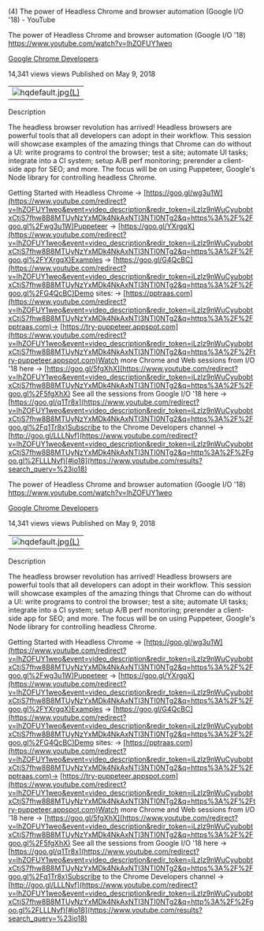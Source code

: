 (4) The power of Headless Chrome and browser automation (Google I/O '18) - YouTube

The power of Headless Chrome and browser automation (Google I/O '18)
https://www.youtube.com/watch?v=lhZOFUY1weo

[Google Chrome Developers](https://www.youtube.com/channel/UCnUYZLuoy1rq1aVMwx4aTzw)

14,341 views views
Published on May 9, 2018

|     |
| --- |
| ![hqdefault.jpg](../_resources/d4156606358797329157cfeadc7900b4.jpg)[(L)](https://www.youtube.com/watch?v=lhZOFUY1weo) |

Description

The headless browser revolution has arrived! Headless browsers are powerful tools that all developers can adopt in their workflow. This session will showcase examples of the amazing things that Chrome can do without a UI: write programs to control the browser; test a site; automate UI tasks; integrate into a CI system; setup A/B perf monitoring; prerender a client-side app for SEO; and more. The focus will be on using Puppeteer, Google's Node library for controlling headless Chrome.

Getting Started with Headless Chrome → [https://goo.gl/wg3u1W](https://www.youtube.com/redirect?v=lhZOFUY1weo&event=video_description&redir_token=iLzlz9nWuCyubobtxCtjS7fhw8B8MTUyNzYxMDk4NkAxNTI3NTI0NTg2&q=https%3A%2F%2Fgoo.gl%2Fwg3u1W)Puppeteer → [https://goo.gl/YXrgqX](https://www.youtube.com/redirect?v=lhZOFUY1weo&event=video_description&redir_token=iLzlz9nWuCyubobtxCtjS7fhw8B8MTUyNzYxMDk4NkAxNTI3NTI0NTg2&q=https%3A%2F%2Fgoo.gl%2FYXrgqX)Examples → [https://goo.gl/G4QcBC](https://www.youtube.com/redirect?v=lhZOFUY1weo&event=video_description&redir_token=iLzlz9nWuCyubobtxCtjS7fhw8B8MTUyNzYxMDk4NkAxNTI3NTI0NTg2&q=https%3A%2F%2Fgoo.gl%2FG4QcBC)Demo sites: → [https://pptraas.com](https://www.youtube.com/redirect?v=lhZOFUY1weo&event=video_description&redir_token=iLzlz9nWuCyubobtxCtjS7fhw8B8MTUyNzYxMDk4NkAxNTI3NTI0NTg2&q=https%3A%2F%2Fpptraas.com)→ [https://try-puppeteer.appspot.com](https://www.youtube.com/redirect?v=lhZOFUY1weo&event=video_description&redir_token=iLzlz9nWuCyubobtxCtjS7fhw8B8MTUyNzYxMDk4NkAxNTI3NTI0NTg2&q=https%3A%2F%2Ftry-puppeteer.appspot.com)Watch more Chrome and Web sessions from I/O '18 here → [https://goo.gl/5fgXhX](https://www.youtube.com/redirect?v=lhZOFUY1weo&event=video_description&redir_token=iLzlz9nWuCyubobtxCtjS7fhw8B8MTUyNzYxMDk4NkAxNTI3NTI0NTg2&q=https%3A%2F%2Fgoo.gl%2F5fgXhX) See all the sessions from Google I/O '18 here → [https://goo.gl/q1Tr8x](https://www.youtube.com/redirect?v=lhZOFUY1weo&event=video_description&redir_token=iLzlz9nWuCyubobtxCtjS7fhw8B8MTUyNzYxMDk4NkAxNTI3NTI0NTg2&q=https%3A%2F%2Fgoo.gl%2Fq1Tr8x)Subscribe to the Chrome Developers channel → [http://goo.gl/LLLNvf](https://www.youtube.com/redirect?v=lhZOFUY1weo&event=video_description&redir_token=iLzlz9nWuCyubobtxCtjS7fhw8B8MTUyNzYxMDk4NkAxNTI3NTI0NTg2&q=http%3A%2F%2Fgoo.gl%2FLLLNvf)[#io18](https://www.youtube.com/results?search_query=%23io18)

The power of Headless Chrome and browser automation (Google I/O '18)
https://www.youtube.com/watch?v=lhZOFUY1weo

[Google Chrome Developers](https://www.youtube.com/channel/UCnUYZLuoy1rq1aVMwx4aTzw)

14,341 views views
Published on May 9, 2018

|     |
| --- |
| ![hqdefault.jpg](../_resources/d4156606358797329157cfeadc7900b4.jpg)[(L)](https://www.youtube.com/watch?v=lhZOFUY1weo) |

Description

The headless browser revolution has arrived! Headless browsers are powerful tools that all developers can adopt in their workflow. This session will showcase examples of the amazing things that Chrome can do without a UI: write programs to control the browser; test a site; automate UI tasks; integrate into a CI system; setup A/B perf monitoring; prerender a client-side app for SEO; and more. The focus will be on using Puppeteer, Google's Node library for controlling headless Chrome.

Getting Started with Headless Chrome → [https://goo.gl/wg3u1W](https://www.youtube.com/redirect?v=lhZOFUY1weo&event=video_description&redir_token=iLzlz9nWuCyubobtxCtjS7fhw8B8MTUyNzYxMDk4NkAxNTI3NTI0NTg2&q=https%3A%2F%2Fgoo.gl%2Fwg3u1W)Puppeteer → [https://goo.gl/YXrgqX](https://www.youtube.com/redirect?v=lhZOFUY1weo&event=video_description&redir_token=iLzlz9nWuCyubobtxCtjS7fhw8B8MTUyNzYxMDk4NkAxNTI3NTI0NTg2&q=https%3A%2F%2Fgoo.gl%2FYXrgqX)Examples → [https://goo.gl/G4QcBC](https://www.youtube.com/redirect?v=lhZOFUY1weo&event=video_description&redir_token=iLzlz9nWuCyubobtxCtjS7fhw8B8MTUyNzYxMDk4NkAxNTI3NTI0NTg2&q=https%3A%2F%2Fgoo.gl%2FG4QcBC)Demo sites: → [https://pptraas.com](https://www.youtube.com/redirect?v=lhZOFUY1weo&event=video_description&redir_token=iLzlz9nWuCyubobtxCtjS7fhw8B8MTUyNzYxMDk4NkAxNTI3NTI0NTg2&q=https%3A%2F%2Fpptraas.com)→ [https://try-puppeteer.appspot.com](https://www.youtube.com/redirect?v=lhZOFUY1weo&event=video_description&redir_token=iLzlz9nWuCyubobtxCtjS7fhw8B8MTUyNzYxMDk4NkAxNTI3NTI0NTg2&q=https%3A%2F%2Ftry-puppeteer.appspot.com)Watch more Chrome and Web sessions from I/O '18 here → [https://goo.gl/5fgXhX](https://www.youtube.com/redirect?v=lhZOFUY1weo&event=video_description&redir_token=iLzlz9nWuCyubobtxCtjS7fhw8B8MTUyNzYxMDk4NkAxNTI3NTI0NTg2&q=https%3A%2F%2Fgoo.gl%2F5fgXhX) See all the sessions from Google I/O '18 here → [https://goo.gl/q1Tr8x](https://www.youtube.com/redirect?v=lhZOFUY1weo&event=video_description&redir_token=iLzlz9nWuCyubobtxCtjS7fhw8B8MTUyNzYxMDk4NkAxNTI3NTI0NTg2&q=https%3A%2F%2Fgoo.gl%2Fq1Tr8x)Subscribe to the Chrome Developers channel → [http://goo.gl/LLLNvf](https://www.youtube.com/redirect?v=lhZOFUY1weo&event=video_description&redir_token=iLzlz9nWuCyubobtxCtjS7fhw8B8MTUyNzYxMDk4NkAxNTI3NTI0NTg2&q=http%3A%2F%2Fgoo.gl%2FLLLNvf)[#io18](https://www.youtube.com/results?search_query=%23io18)